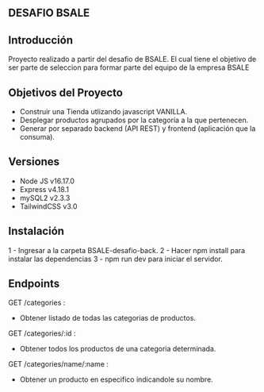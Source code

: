## DESAFIO BSALE


## Introducción

Proyecto realizado a partir del desafio de BSALE. El cual tiene el objetivo de ser parte de seleccion para formar parte del equipo de la empresa BSALE


## Objetivos del Proyecto

- Construir una Tienda utlizando javascript VANILLA.
- Desplegar productos agrupados por la categoría a la que pertenecen.
- Generar por separado backend (API REST) y frontend (aplicación que la
consuma).

## Versiones

 - Node JS v16.17.0
 - Express v4.18.1
 - mySQL2 v2.3.3
 - TailwindCSS v3.0
 
 ## Instalación
 
 1 - Ingresar a la carpeta BSALE-desafio-back.
 2 - Hacer npm install para instalar las dependencias
 3 - npm run dev para iniciar el servidor.
 
 ## Endpoints
 
 GET /categories :
 - Obtener listado de todas las categorias de productos.
 
 GET /categories/:id :
 - Obtener todos los productos de una categoria determinada.
 
 GET /categories/name/:name :
 - Obtener un producto en especifico indicandole su nombre.





